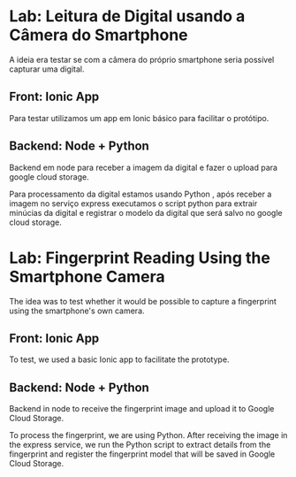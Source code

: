 # Lab: Leitura de Digital usando a Câmera do Smartphone

A ideia era testar se com a câmera do próprio smartphone seria possível capturar uma digital.

## Front: Ionic App

Para testar utilizamos um app em Ionic básico para facilitar o protótipo.

## Backend: Node + Python

Backend em node para receber a imagem da digital e fazer o upload para google cloud storage.

Para processamento da digital estamos usando Python , após receber a imagem no serviço express executamos o script python para extrair minúcias da digital e registrar o modelo da digital que será salvo no google cloud storage.

# Lab: Fingerprint Reading Using the Smartphone Camera

The idea was to test whether it would be possible to capture a fingerprint using the smartphone's own camera.

## Front: Ionic App

To test, we used a basic Ionic app to facilitate the prototype.

## Backend: Node + Python

Backend in node to receive the fingerprint image and upload it to Google Cloud Storage.

To process the fingerprint, we are using Python. After receiving the image in the express service, we run the Python script to extract details from the fingerprint and register the fingerprint model that will be saved in Google Cloud Storage.
